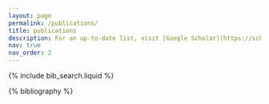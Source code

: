 ```yaml
---
layout: page
permalink: /publications/
title: publications
description: For an up-to-date list, visit [Google Scholar](https://scholar.google.com/citations?user=0jzExeQAAAAJ&hl=en)
nav: true
nav_order: 2
---
```


<!-- _pages/publications.md -->

<!-- Bibsearch Feature -->

{% include bib_search.liquid %}

<div class="publications">

{% bibliography %}

</div>
